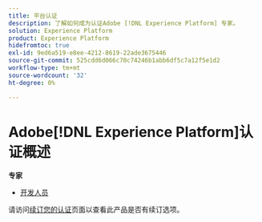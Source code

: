 ```yaml
---
title: 平台认证
description: 了解如何成为认证Adobe [!DNL Experience Platform] 专家。
solution: Experience Platform
product: Experience Platform
hidefromtoc: true
exl-id: 9ed6a519-e8ee-4212-8619-22ade3675446
source-git-commit: 525cdd6d066c70c74246b1abb6df5c7a12f5e1d2
workflow-type: tm+mt
source-wordcount: '32'
ht-degree: 0%

---
```


# Adobe[!DNL Experience Platform]认证概述

**专家**

* [开发人员](/help/certifications/aep/aep-e-foundations.md) <!--AD0-E601-->

请访问[续订您的认证](/help/certifications/renew.md)页面以查看此产品是否有续订选项。
